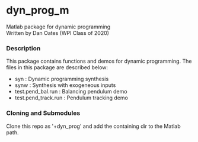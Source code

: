 # dyn_prog_m
Matlab package for dynamic programming  
Written by Dan Oates (WPI Class of 2020)

### Description
This package contains functions and demos for dynamic programming. The files
in this package are described below:

- syn : Dynamic programming synthesis
- synw : Synthesis with exogeneous inputs
- test.pend_bal.run : Balancing pendulum demo
- test.pend_track.run : Pendulum tracking demo

### Cloning and Submodules
Clone this repo as '+dyn_prog' and add the containing dir to the Matlab path.